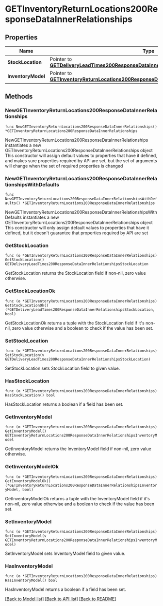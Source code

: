 # GETInventoryReturnLocations200ResponseDataInnerRelationships

## Properties

Name | Type | Description | Notes
------------ | ------------- | ------------- | -------------
**StockLocation** | Pointer to [**GETDeliveryLeadTimes200ResponseDataInnerRelationshipsStockLocation**](GETDeliveryLeadTimes200ResponseDataInnerRelationshipsStockLocation.md) |  | [optional] 
**InventoryModel** | Pointer to [**GETInventoryReturnLocations200ResponseDataInnerRelationshipsInventoryModel**](GETInventoryReturnLocations200ResponseDataInnerRelationshipsInventoryModel.md) |  | [optional] 

## Methods

### NewGETInventoryReturnLocations200ResponseDataInnerRelationships

`func NewGETInventoryReturnLocations200ResponseDataInnerRelationships() *GETInventoryReturnLocations200ResponseDataInnerRelationships`

NewGETInventoryReturnLocations200ResponseDataInnerRelationships instantiates a new GETInventoryReturnLocations200ResponseDataInnerRelationships object
This constructor will assign default values to properties that have it defined,
and makes sure properties required by API are set, but the set of arguments
will change when the set of required properties is changed

### NewGETInventoryReturnLocations200ResponseDataInnerRelationshipsWithDefaults

`func NewGETInventoryReturnLocations200ResponseDataInnerRelationshipsWithDefaults() *GETInventoryReturnLocations200ResponseDataInnerRelationships`

NewGETInventoryReturnLocations200ResponseDataInnerRelationshipsWithDefaults instantiates a new GETInventoryReturnLocations200ResponseDataInnerRelationships object
This constructor will only assign default values to properties that have it defined,
but it doesn't guarantee that properties required by API are set

### GetStockLocation

`func (o *GETInventoryReturnLocations200ResponseDataInnerRelationships) GetStockLocation() GETDeliveryLeadTimes200ResponseDataInnerRelationshipsStockLocation`

GetStockLocation returns the StockLocation field if non-nil, zero value otherwise.

### GetStockLocationOk

`func (o *GETInventoryReturnLocations200ResponseDataInnerRelationships) GetStockLocationOk() (*GETDeliveryLeadTimes200ResponseDataInnerRelationshipsStockLocation, bool)`

GetStockLocationOk returns a tuple with the StockLocation field if it's non-nil, zero value otherwise
and a boolean to check if the value has been set.

### SetStockLocation

`func (o *GETInventoryReturnLocations200ResponseDataInnerRelationships) SetStockLocation(v GETDeliveryLeadTimes200ResponseDataInnerRelationshipsStockLocation)`

SetStockLocation sets StockLocation field to given value.

### HasStockLocation

`func (o *GETInventoryReturnLocations200ResponseDataInnerRelationships) HasStockLocation() bool`

HasStockLocation returns a boolean if a field has been set.

### GetInventoryModel

`func (o *GETInventoryReturnLocations200ResponseDataInnerRelationships) GetInventoryModel() GETInventoryReturnLocations200ResponseDataInnerRelationshipsInventoryModel`

GetInventoryModel returns the InventoryModel field if non-nil, zero value otherwise.

### GetInventoryModelOk

`func (o *GETInventoryReturnLocations200ResponseDataInnerRelationships) GetInventoryModelOk() (*GETInventoryReturnLocations200ResponseDataInnerRelationshipsInventoryModel, bool)`

GetInventoryModelOk returns a tuple with the InventoryModel field if it's non-nil, zero value otherwise
and a boolean to check if the value has been set.

### SetInventoryModel

`func (o *GETInventoryReturnLocations200ResponseDataInnerRelationships) SetInventoryModel(v GETInventoryReturnLocations200ResponseDataInnerRelationshipsInventoryModel)`

SetInventoryModel sets InventoryModel field to given value.

### HasInventoryModel

`func (o *GETInventoryReturnLocations200ResponseDataInnerRelationships) HasInventoryModel() bool`

HasInventoryModel returns a boolean if a field has been set.


[[Back to Model list]](../README.md#documentation-for-models) [[Back to API list]](../README.md#documentation-for-api-endpoints) [[Back to README]](../README.md)


